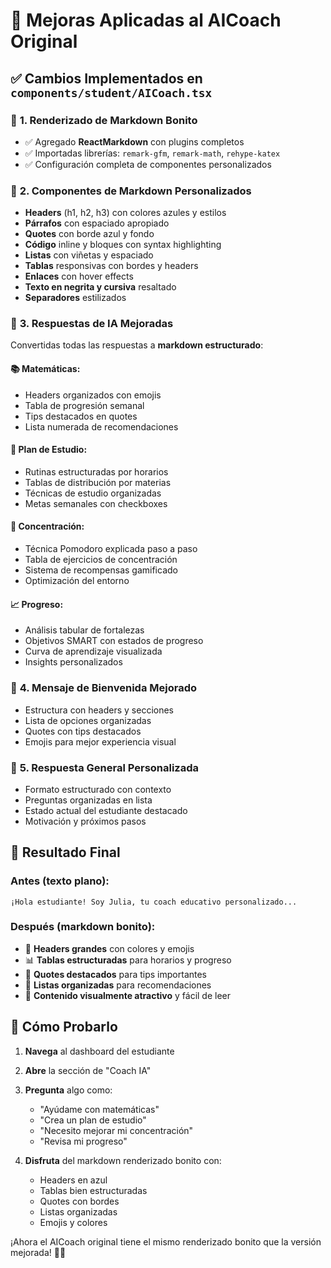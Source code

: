 # 🎯 Mejoras Aplicadas al AICoach Original

## ✅ Cambios Implementados en `components/student/AICoach.tsx`

### 🎨 **1. Renderizado de Markdown Bonito**
- ✅ Agregado **ReactMarkdown** con plugins completos
- ✅ Importadas librerías: `remark-gfm`, `remark-math`, `rehype-katex`
- ✅ Configuración completa de componentes personalizados

### 📝 **2. Componentes de Markdown Personalizados**
- **Headers** (h1, h2, h3) con colores azules y estilos
- **Párrafos** con espaciado apropiado  
- **Quotes** con borde azul y fondo
- **Código** inline y bloques con syntax highlighting
- **Listas** con viñetas y espaciado
- **Tablas** responsivas con bordes y headers
- **Enlaces** con hover effects
- **Texto en negrita y cursiva** resaltado
- **Separadores** estilizados

### 🤖 **3. Respuestas de IA Mejoradas**
Convertidas todas las respuestas a **markdown estructurado**:

#### 📚 **Matemáticas**:
- Headers organizados con emojis
- Tabla de progresión semanal
- Tips destacados en quotes
- Lista numerada de recomendaciones

#### 📅 **Plan de Estudio**:
- Rutinas estructuradas por horarios
- Tablas de distribución por materias
- Técnicas de estudio organizadas
- Metas semanales con checkboxes

#### 🧠 **Concentración**:
- Técnica Pomodoro explicada paso a paso
- Tabla de ejercicios de concentración
- Sistema de recompensas gamificado
- Optimización del entorno

#### 📈 **Progreso**:
- Análisis tabular de fortalezas
- Objetivos SMART con estados de progreso
- Curva de aprendizaje visualizada
- Insights personalizados

### 🎯 **4. Mensaje de Bienvenida Mejorado**
- Estructura con headers y secciones
- Lista de opciones organizadas
- Quotes con tips destacados
- Emojis para mejor experiencia visual

### 🔄 **5. Respuesta General Personalizada**
- Formato estructurado con contexto
- Preguntas organizadas en lista
- Estado actual del estudiante destacado
- Motivación y próximos pasos

## 🎉 **Resultado Final**

### **Antes** (texto plano):
```
¡Hola estudiante! Soy Julia, tu coach educativo personalizado...
```

### **Después** (markdown bonito):
- 🎨 **Headers grandes** con colores y emojis
- 📊 **Tablas estructuradas** para horarios y progreso
- 💬 **Quotes destacados** para tips importantes
- 📝 **Listas organizadas** para recomendaciones
- 🎯 **Contenido visualmente atractivo** y fácil de leer

## 🚀 **Cómo Probarlo**

1. **Navega** al dashboard del estudiante
2. **Abre** la sección de "Coach IA"
3. **Pregunta** algo como:
   - "Ayúdame con matemáticas"
   - "Crea un plan de estudio"
   - "Necesito mejorar mi concentración"
   - "Revisa mi progreso"

4. **Disfruta** del markdown renderizado bonito con:
   - Headers en azul
   - Tablas bien estructuradas  
   - Quotes con bordes
   - Listas organizadas
   - Emojis y colores

¡Ahora el AICoach original tiene el mismo renderizado bonito que la versión mejorada! 🎯✨

